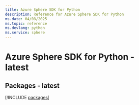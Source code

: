 ```yaml
---
title: Azure Sphere SDK for Python
description: Reference for Azure Sphere SDK for Python
ms.date: 04/08/2025
ms.topic: reference
ms.devlang: python
ms.service: sphere
---
```

# Azure Sphere SDK for Python - latest
## Packages - latest
[!INCLUDE [packages](sphere-index.md)]